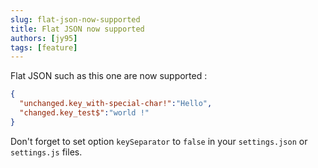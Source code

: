 ```yaml
---
slug: flat-json-now-supported
title: Flat JSON now supported
authors: [jy95]
tags: [feature]
---
```


Flat JSON such as this one are now supported :
```json
{
  "unchanged.key_with-special-char!":"Hello",
  "changed.key_test$":"world !"
}
```

Don't forget to set option `keySeparator` to `false` in your `settings.json` or `settings.js` files.